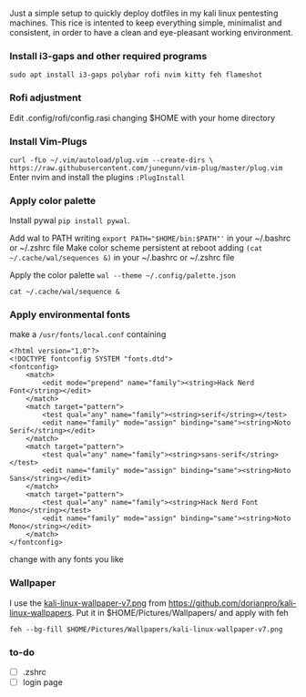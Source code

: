Just a simple setup to quickly deploy dotfiles in my kali linux pentesting machines.
This rice is intented to keep everything simple, minimalist and consistent, in order to have a clean and eye-pleasant working environment.

### Install i3-gaps and other required programs
`sudo apt install i3-gaps polybar rofi nvim kitty feh flameshot`

### Rofi adjustment
Edit .config/rofi/config.rasi changing $HOME with your home directory


### Install Vim-Plugs
`curl -fLo ~/.vim/autoload/plug.vim --create-dirs \ https://raw.githubusercontent.com/junegunn/vim-plug/master/plug.vim`
Enter nvim and install the plugins `:PlugInstall`

### Apply color palette
Install pywal `pip install pywal`.

Add wal to PATH writing `export PATH="$HOME/bin:$PATH"'` in your ~/.bashrc or ~/.zshrc file
Make color scheme persistent at reboot adding `(cat ~/.cache/wal/sequences &)` in your ~/.bashrc or ~/.zshrc file

Apply the color palette `wal --theme ~/.config/palette.json`

`cat ~/.cache/wal/sequence &`

### Apply environmental fonts
make a `/usr/fonts/local.conf` containing
```
<?html version="1.0"?>
<!DOCTYPE fontconfig SYSTEM "fonts.dtd">
<fontconfig>
    <match>
        <edit mode="prepend" name="family"><string>Hack Nerd Font</string></edit>
    </match>
    <match target="pattern">
        <test qual="any" name="family"><string>serif</string></test>
        <edit name="family" mode="assign" binding="same"><string>Noto Serif</string></edit>
    </match>
    <match target="pattern">
        <test qual="any" name="family"><string>sans-serif</string></test>
        <edit name="family" mode="assign" binding="same"><string>Noto Sans</string></edit>
    </match>
    <match target="pattern">
        <test qual="any" name="family"><string>Hack Nerd Font Mono</string></test>
        <edit name="family" mode="assign" binding="same"><string>Noto Mono</string></edit>
    </match>
</fontconfig>
```
change with any fonts you like

### Wallpaper
I use the [kali-linux-wallpaper-v7.png](https://raw.githubusercontent.com/dorianpro/kaliwallpapers/master/kali-linux-wallpaper-v7.png) from https://github.com/dorianpro/kali-linux-wallpapers. Put it in $HOME/Pictures/Wallpapers/ and apply with feh
```
feh --bg-fill $HOME/Pictures/Wallpapers/kali-linux-wallpaper-v7.png
```

### to-do
- [ ] .zshrc
- [ ] login page
